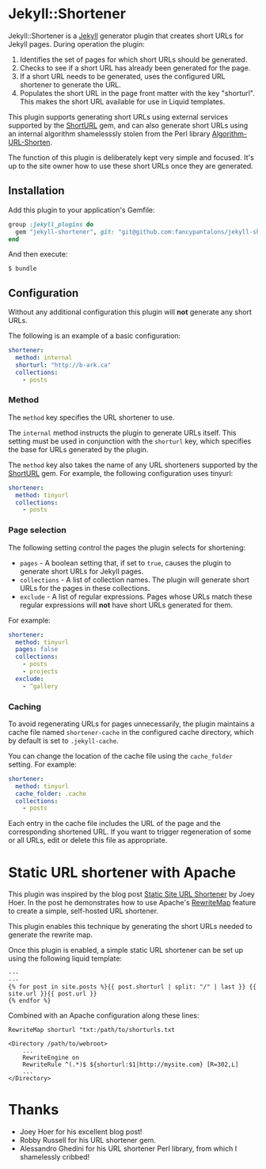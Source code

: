 # Jekyll::Shortener

Jekyll::Shortener is a [Jekyll](https://jekyllrb.com/) generator plugin that creates short URLs for Jekyll pages.  During operation the plugin:

1. Identifies the set of pages for which short URLs should be generated.
2. Checks to see if a short URL has already been generated for the page.
3. If a short URL needs to be generated, uses the configured URL shortener to generate the URL.
4. Populates the short URL in the page front matter with the key "shorturl".  This makes the short URL available for use in Liquid templates.

This plugin supports generating short URLs using external services supported by the [ShortURL](https://github.com/robbyrussell/shorturl) gem, and can also generate short URLs using an internal algorithm shamelesssly stolen from the Perl library [Algorithm-URL-Shorten](http://code.activestate.com/ppm/Algorithm-URL-Shorten/).

The function of this plugin is deliberately kept very simple and focused.  It's up to the site owner how to use these short URLs once they are generated.

## Installation

Add this plugin to your application's Gemfile:

```ruby
group :jekyll_plugins do
  gem "jekyll-shortener", git: "git@github.com:fancypantalons/jekyll-shortener.git"
end
```

And then execute:

    $ bundle

## Configuration

Without any additional configuration this plugin will **not** generate any short URLs.

The following is an example of a basic configuration:

```yaml
shortener:
  method: internal
  shorturl: "http://b-ark.ca"
  collections:
    - posts
```

### Method

The `method` key specifies the URL shortener to use.

The `internal` method instructs the plugin to generate URLs itself.  This setting must be used in conjunction with the `shorturl` key, which specifies the base for URLs generated by the plugin.

The `method` key also takes the name of any URL shorteners supported by the [ShortURL](https://github.com/robbyrussell/shorturl) gem.  For example, the following configuration uses tinyurl:

```yaml
shortener:
  method: tinyurl
  collections:
    - posts
```

### Page selection

The following setting control the pages the plugin selects for shortening:

- `pages` - A boolean setting that, if set to `true`, causes the plugin to generate short URLs for Jekyll pages.
- `collections` - A list of collection names.  The plugin will generate short URLs for the pages in these collections.
- `exclude` - A list of regular expressions.  Pages whose URLs match these regular expressions will **not** have short URLs generated for them.

For example:

```yaml
shortener:
  method: tinyurl
  pages: false
  collections:
    - posts
    - projects
  exclude:
    - ^gallery
```

### Caching

To avoid regenerating URLs for pages unnecessarily, the plugin maintains a cache file named `shortener-cache` in the configured cache directory, which by default is set to `.jekyll-cache`.

You can change the location of the cache file using the `cache_folder` setting.  For example:

```yaml
shortener:
  method: tinyurl
  cache_folder: .cache
  collections:
    - posts
```

Each entry in the cache file includes the URL of the page and the corresponding shortened URL.  If you want to trigger regeneration of some or all URLs, edit or delete this file as appropriate.

# Static URL shortener with Apache

This plugin was inspired by the blog post [Static Site URL Shortener](https://joeyhoer.com/static-site-url-shortener-3c0d454e) by Joey Hoer.  In the post he demonstrates how to use Apache's [RewriteMap](https://httpd.apache.org/docs/2.4/rewrite/rewritemap.html) feature to create a simple, self-hosted URL shortener.

This plugin enables this technique by generating the short URLs needed to generate the rewrite map.

Once this plugin is enabled, a simple static URL shortener can be set up using the following liquid template:

```
---
---
{% for post in site.posts %}{{ post.shorturl | split: "/" | last }} {{ site.url }}{{ post.url }}
{% endfor %}
```

Combined with an Apache configuration along these lines:

```
RewriteMap shorturl "txt:/path/to/shorturls.txt

<Directory /path/to/webroot>
	...
	RewriteEngine on
	RewriteRule ^(.*)$ ${shorturl:$1|http://mysite.com} [R=302,L]
	...
</Directory>
```

# Thanks

* Joey Hoer for his excellent blog post!
* Robby Russell for his URL shortener gem.
* Alessandro Ghedini for his URL shortener Perl library, from which I shamelessly cribbed! 
